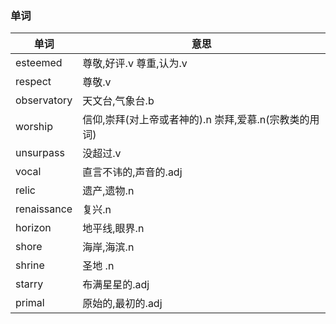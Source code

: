 ### 单词
|单词|意思|
|---|---|
|esteemed|尊敬,好评.v 尊重,认为.v|
|respect|尊敬.v|
|observatory|天文台,气象台.b|
|worship|信仰,崇拜(对上帝或者神的).n 崇拜,爱慕.n(宗教类的用词)|
|unsurpass|没超过.v|
|vocal|直言不讳的,声音的.adj|
|relic|遗产,遗物.n|
|renaissance|复兴.n|
|horizon|地平线,眼界.n|
|shore|海岸,海滨.n|
|shrine|圣地 .n|
|starry|布满星星的.adj|
|primal|原始的,最初的.adj|
